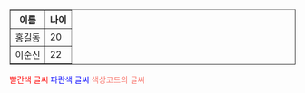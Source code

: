 <table border="">
  <th>이름</th><th>나이</th>
    <tr>
      <td>홍길동</td>
      <td>20</td>
    </tr>
    <tr>
      <td>이순신</td>
      <td>22</td>
    </tr>
</table>
<span style="color:red">빨간색 글씨</span>  
<span style="color:blue">파란색 글씨</span>
<span style="color:#F8766D">색상코드의 글씨</span>
